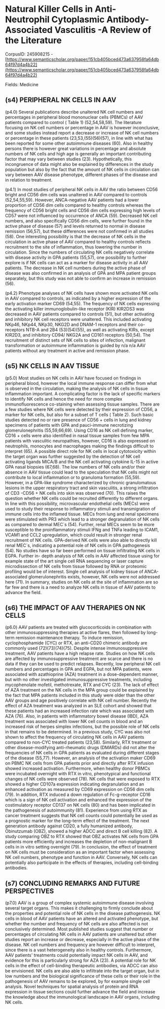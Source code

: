# Natural Killer Cells in Anti-Neutrophil Cytoplasmic Antibody-Associated Vasculitis -A Review of the Literature

CorpusID: 245908215 - [https://www.semanticscholar.org/paper/151cb405bced473a637958fa64db64f97d4a4b22](https://www.semanticscholar.org/paper/151cb405bced473a637958fa64db64f97d4a4b22)

Fields: Medicine

## (s4) PERIPHERAL NK CELLS IN AAV
(p4.0) Several publications describe unaltered NK cell numbers and percentages in peripheral blood mononuclear cells (PBMCs) of AAV patients compared to control ( Table 1) (52,54,58,59). The literature focusing on NK cell numbers or percentage in AAV is however inconclusive, and some studies instead report a decrease or increase of NK cell numbers or percentage in these patients (23,53,(55)(56)(57), in line with what has been reported for some other autoimmune diseases (60). Also in healthy persons there is however great variations in percentage and absolute numbers of NK cells and high age is generally an important contributing factor that may vary between studies (23). Hypothetically, this incongruence of data might also be explained by differences in the study population but also by the fact that the amount of NK cells in circulation can vary between AAV disease phenotype, different phases of the disease and in relation to treatment.

(p4.1) In most studies of peripheral NK cells in AAV the ratio between CD56 bright and CD56 dim cells was unaltered in AAV compared to controls (52,54,55,59). However, ANCA-negative AAV patients had a lower proportion of CD56 dim cells compared to healthy controls whereas the frequency of CD56 bright cells and CD56 dim cells expressing high levels of CD57 were not influenced by occurrence of ANCA (59). Decreased NK cell numbers, and also specifically CD56 dim cells, were further found in the active phase of disease (57) and levels returned to normal in disease remission (56,57), but these differences were not confirmed in all studies (58). One interesting possibility is that the decrease of NK cells in the circulation in active phase of AAV compared to healthy controls reflects recruitment to the site of inflammation, thus lowering the number in circulation. Since the numbers of circulating NK cells negatively correlate with disease activity in GPA patients (55,57), one possibility to further explore is if NK cells can act as a marker for disease activity in all AAV patients. The decrease in NK cell numbers during the active phase of disease was also confirmed in an analysis of GPA and MPA patient groups separately, but this study was not able to confirm an increase in remission (56).

(p4.2) Phenotype analyses of NK cells have shown more activated NK cells in AAV compared to controls, as indicated by a higher expression of the early activation marker CD69 (54,55). The frequency of NK cells expressing the activating killer immunoglobulin-like receptor (KIR) KIR2DS3 was decreased in AAV patients compared to controls (51), but other activating and inhibitory NK cell receptors were unaltered. This included activating NKp46, NKp44, NKp30, NKG2D and DNAM-1 receptors and their co-receptors NTB-A and 2B4 (53)(54)(55), as well as activating KIRs, except KIR2D3, and inhibitory CD94/ NKG2A and CD161 receptors (50,54). The recruitment of distinct sets of NK cells to sites of infection, malignant transformation or autoimmune inflammation is guided by n/a n/a AAV patients without any treatment in active and remission phase.
## (s5) NK CELLS IN AAV TISSUE
(p5.0) Most studies on NK cells in AAV have focused on findings in peripheral blood, however the local immune response can differ from what is observed in the circulation, making the analysis of NK cells in tissue inflammation important. A complicating factor is the lack of specific markers to identify NK cells and hence the need for more complex immunofluorescence co-staining when assessing tissue samples. There are a few studies where NK cells were detected by their expression of CD56, a marker for NK cells, but also for a subset of T cells ( Table 2). Such basic studies detected no or rare presence of CD56 + cells in lung and kidney specimens of patients with GPA and pauci-immune necrotizing glomerulonephritis (55,59,66,69). Using CD16 as NK cell defining marker, CD16 + cells were also identified in nasal tissue samples from few MPA patients with vasculitic neuropathies, however, CD16 is also expressed on neutrophils, monocytes and macrophages making the findings difficult to interpret (65). A possible direct role for NK cells in local cytotoxicity within the target organ was further suggested by the detection of NK cell activating ligands MICA/B and the NK cell activating cytokine IL-15 in active GPA nasal biopsies (67,68). The low numbers of NK cells and/or their absence in AAV tissue could lead to the speculation that NK cells might not contribute to local inflammation or to granuloma formation (55,59). However, in a GPA-like syndrome characterized by chronic granulomatous lesions in the upper respiratory tract and skin vasculitis, a strong infiltration of CD3 -CD56 + NK cells into skin was observed (70). This raises the question whether NK cells could be recruited differently to different organs. In line with this possibility, microvascular endothelial cells (MECs) were used to study their response to inflammatory stimuli and transmigration of immune cells into the inflamed tissue. MECs from lung and renal specimens were stimulated with PR3 which lead to a stronger degranulation of NK cells as compared to dermal MEC´s (54). Further, renal MECs seem to be more susceptible to the proinflammatory stimuli IFNg and TNFa leading to ICAM1, VCAM1 and CCL2 upregulation, which could result in stronger renal recruitment of NK cells. GPA-derived NK cells were also able to directly kill renal MEC´s, indicating a potential role of NK cells in GPA pathogenesis (54). No studies have so far been performed on tissue infiltrating NK cells in EGPA. Further in-  depth analysis of NK cells in AAV affected tissue using for example state of the art single cell RNA sequencing or laser capture microdissection of NK cells from tissue followed by RNA or proteomic profiling would be of interest. Single cell analysis of kidney tissue of ANCA-associated glomerulonephritis exists, however, NK cells were not addressed here (71). In summary, studies on NK cells at the site of inflammation are so far few and there is a need to analyze NK cells in tissue of AAV patients to advance the field.
## (s6) THE IMPACT OF AAV THERAPIES ON NK CELLS
(p6.0) AAV patients are treated with glucocorticoids in combination with other immunosuppressing therapies at active flares, then followed by long-term remission maintenance therapy. To induce remission, cyclophosphamide (CYC) or RTX, an anti-CD20 chimeric antibody are commonly used (72)(73)(74)(75). Despite intense immunosuppressive treatment, AAV patients have a high relapse rate. Studies on how NK cells are affected by immunosuppressive treatment are scarce and there is no data if they can be used to predict relapses. Recently, low peripheral NK cell numbers and percentages in GPA and EGPA, but not MPA patients, were associated with azathioprine (AZA) treatment in a dose-dependent manner, but with no other investigated immunosuppressive treatments, including mycophenolate mofetil, methotrexate, RTX and CYC (23). The lack of effect of AZA treatment on the NK cells in the MPA group could be explained by the fact that MPA patients included in this study were older than the other AAV groups and age positively correlate with NK cell number. Recently the effect of AZA treatment was analyzed in an SLE cohort and showed that these patients had an increased infection rate which was associated with AZA (76). Also, in patients with inflammatory bowel disease (IBD), AZA treatment was associated with lower NK cell counts in blood and an increased risk of herpes simplex infections, but the possible role of NK cells in that remains to be determined. In a previous study, CYC was also not shown to affect the frequency of circulating NK cells in AAV patients compared to non-CYC treated patients (23,58). Similarly, RTX treatment or other disease-modifying anti-rheumatic drugs (DMARDs) did not alter the frequencies of NK cells in GPA patients as evaluated during different stages of the disease (55,77). However, an analysis of the activation maker CD69 on PBMC NK cells from GPA patients prior and directly after RTX infusion showed increased activation. Furthermore, when healthy donor PBMCs were incubated overnight with RTX in vitro, phenotypical and functional changes of NK cells were observed (78). NK cells that were exposed to RTX showed a higher CD107a expression indicating degranulation and an enhanced activation as measured by CD69 expression on CD56 dim cells (79). In addition, RTX induced a down regulation of Fc-g-receptor CD16 which is a sign of NK cell activation and enhanced the expression of the costimulatory receptor CD137 on NK cells (80) and has been implicated in the pathogenesis of autoimmunity (81). Experience from using RTX as cancer treatment suggests that NK cell counts could potentially be used as a prognostic marker for the long-term effect of the treatment. The next generation antibody against CD20, a fully humanized antibody, Obinutzumab (OBZ), showed a higher ADCC and direct B cell killing (82). A study comparing OBZ to RTX showed that OBZ activates NK cells from GPA patients more efficiently and increases the depletion of non-malignant B cells in in vitro setting overnight (79). In conclusion, the effect of treatment on NK cells must be consideration as an important factor when assessing NK cell numbers, phenotype and function in AAV. Conversely, NK cells can potentially also participate in the effects of therapies, including cell-binding antibodies.
## (s7) CONCLUDING REMARKS AND FUTURE PERSPECTIVES
(p7.0) AAV is a group of complex systemic autoimmune disease involving several target organs. This makes it challenging to firmly conclude about the properties and potential role of NK cells in the disease pathogenesis. NK cells in blood of AAV patients have an altered and activated phenotype, but whether the number and frequency of NK cells are also affected is not conclusively determined. Most published studies suggest that number or percentages of circulating NK cells in AAV patients are unaltered but other studies report an increase or decrease, especially in the active phase of the disease. NK cell numbers and frequency are however difficult to interpret, since there is a vast heterogeneity also in healthy controls. Furthermore, AAV patients' treatments could potentially impact NK cells in AAV, and evidence for this is particularly strong for AZA (23). A potential role for NK cells in the effect of cell-binding therapeutic antibodies, via ADCC can also be envisioned. NK cells are also able to infiltrate into the target organ, but in low numbers and the biological significance of these cells or their role in the pathogenesis of AAV remains to be explored, by for example single cell analysis. Novel techniques for spatial analysis of protein and RNA expression in tissue sections could further advance the field and increase the knowledge about the immunological landscape in AAV organs, including NK cells.
